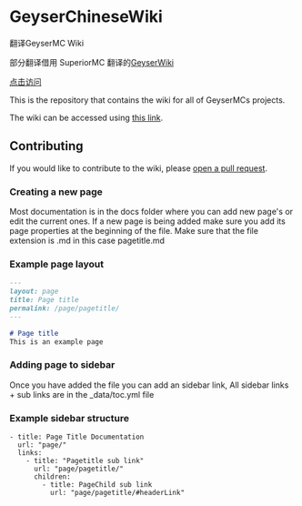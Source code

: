 # GeyserChineseWiki

翻译GeyserMC Wiki

部分翻译借用 SuperiorMC 翻译的[GeyserWiki](https://geyser.superiormc.cn/)

[点击访问](https://geyserwiki.qscraft.top)

This is the repository that contains the wiki for all of GeyserMCs projects.

The wiki can be accessed using [this link](https://wiki.geysermc.org).

## Contributing

If you would like to contribute to the wiki, please [open a pull request](https://github.com/GeyserMC/GeyserWiki/pulls).

### Creating a new page

Most documentation is in the docs folder where you can add new page's or edit the current ones.
If a new page is being added make sure you add its page properties at the beginning of the file.
Make sure that the file extension is .md in this case pagetitle.md

### Example page layout

```md
---
layout: page
title: Page title
permalink: /page/pagetitle/
---

# Page title
This is an example page
```

### Adding page to sidebar 

Once you have added the file you can add an sidebar link, All sidebar links + sub links are in the _data/toc.yml file

### Example sidebar structure 

```
- title: Page Title Documentation
  url: "page/"
  links:
    - title: "Pagetitle sub link"
      url: "page/pagetitle/"
      children:
        - title: PageChild sub link
          url: "page/pagetitle/#headerLink"
```
